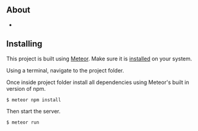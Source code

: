 ## About
-

## Installing
This project is built using [Meteor](https://www.meteor.com). Make sure it is [installed](https://www.meteor.com/install) on your system.

Using a terminal, navigate to the project folder.

Once inside project folder install all dependencies using Meteor's built in version of npm.
```
$ meteor npm install
```
Then start the server.
```
$ meteor run
